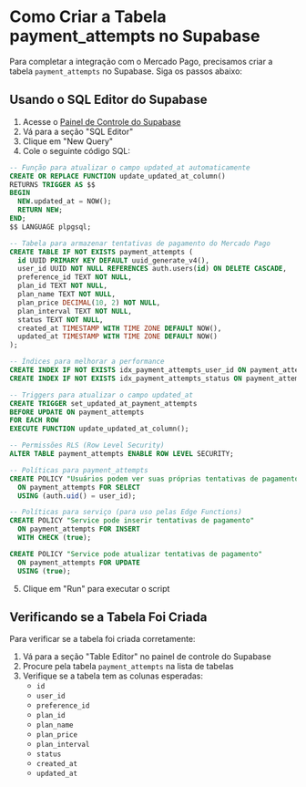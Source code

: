 # Como Criar a Tabela payment_attempts no Supabase

Para completar a integração com o Mercado Pago, precisamos criar a tabela `payment_attempts` no Supabase. Siga os passos abaixo:

## Usando o SQL Editor do Supabase

1. Acesse o [Painel de Controle do Supabase](https://supabase.com/dashboard/project/zssitwbdprfnqglttwhs)
2. Vá para a seção "SQL Editor"
3. Clique em "New Query"
4. Cole o seguinte código SQL:

```sql
-- Função para atualizar o campo updated_at automaticamente
CREATE OR REPLACE FUNCTION update_updated_at_column()
RETURNS TRIGGER AS $$
BEGIN
  NEW.updated_at = NOW();
  RETURN NEW;
END;
$$ LANGUAGE plpgsql;

-- Tabela para armazenar tentativas de pagamento do Mercado Pago
CREATE TABLE IF NOT EXISTS payment_attempts (
  id UUID PRIMARY KEY DEFAULT uuid_generate_v4(),
  user_id UUID NOT NULL REFERENCES auth.users(id) ON DELETE CASCADE,
  preference_id TEXT NOT NULL,
  plan_id TEXT NOT NULL,
  plan_name TEXT NOT NULL,
  plan_price DECIMAL(10, 2) NOT NULL,
  plan_interval TEXT NOT NULL,
  status TEXT NOT NULL,
  created_at TIMESTAMP WITH TIME ZONE DEFAULT NOW(),
  updated_at TIMESTAMP WITH TIME ZONE DEFAULT NOW()
);

-- Índices para melhorar a performance
CREATE INDEX IF NOT EXISTS idx_payment_attempts_user_id ON payment_attempts(user_id);
CREATE INDEX IF NOT EXISTS idx_payment_attempts_status ON payment_attempts(status);

-- Triggers para atualizar o campo updated_at
CREATE TRIGGER set_updated_at_payment_attempts
BEFORE UPDATE ON payment_attempts
FOR EACH ROW
EXECUTE FUNCTION update_updated_at_column();

-- Permissões RLS (Row Level Security)
ALTER TABLE payment_attempts ENABLE ROW LEVEL SECURITY;

-- Políticas para payment_attempts
CREATE POLICY "Usuários podem ver suas próprias tentativas de pagamento"
  ON payment_attempts FOR SELECT
  USING (auth.uid() = user_id);

-- Políticas para serviço (para uso pelas Edge Functions)
CREATE POLICY "Service pode inserir tentativas de pagamento"
  ON payment_attempts FOR INSERT
  WITH CHECK (true);

CREATE POLICY "Service pode atualizar tentativas de pagamento"
  ON payment_attempts FOR UPDATE
  USING (true);
```

5. Clique em "Run" para executar o script

## Verificando se a Tabela Foi Criada

Para verificar se a tabela foi criada corretamente:

1. Vá para a seção "Table Editor" no painel de controle do Supabase
2. Procure pela tabela `payment_attempts` na lista de tabelas
3. Verifique se a tabela tem as colunas esperadas:
   - `id`
   - `user_id`
   - `preference_id`
   - `plan_id`
   - `plan_name`
   - `plan_price`
   - `plan_interval`
   - `status`
   - `created_at`
   - `updated_at`
